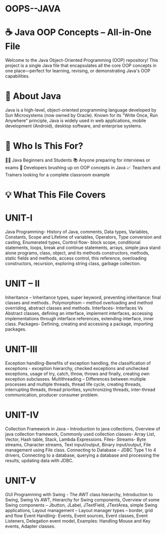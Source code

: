 # OOPS--JAVA
# ☕ Java OOP Concepts – All-in-One File
Welcome to the Java Object-Oriented Programming (OOP) repository! This project is a single Java file that encapsulates all the core OOP concepts in one place—perfect for learning, revising, or demonstrating Java's OOP capabilities.

# 📌 About Java
Java is a high-level, object-oriented programming language developed by Sun Microsystems (now owned by Oracle). Known for its "Write Once, Run Anywhere" principle, Java is widely used in web applications, mobile development (Android), desktop software, and enterprise systems.

# 🙌 Who Is This For?
👩‍💻 Java Beginners and Students
📚 Anyone preparing for interviews or exams
🧠 Developers brushing up on OOP concepts in Java
📈 Teachers and Trainers looking for a complete classroom example

# 💡 What This File Covers

# UNIT-I
Java Programming- History of Java, comments, Data types, Variables, Constants, Scope and Lifetime of variables, Operators, Type conversion and casting,
Enumerated types, Control flow- block scope, conditional statements, loops, break and continue statements, arrays, simple java stand alone programs, class, object, and its
methods constructors, methods, static fields and methods, access control, this reference, overloading constructors, recursion, exploring string class, garbage collection.

# UNIT – II
Inheritance – Inheritance types, super keyword, preventing inheritance: final classes and methods.. Polymorphism – method overloading and method overriding, abstract classes and methods. Interfaces- Interfaces Vs Abstract classes, defining an interface, implement interfaces, accessing implementations through interface references, extending interface, inner class.
Packages- Defining, creating and accessing a package, importing packages.

# UNIT-III
Exception handling-Benefits of exception handling, the classification of exceptions - exception hierarchy, checked exceptions and unchecked exceptions, usage of try, catch, throw, throws and finally, creating own exception subclasses.
Multithreading – Differences between multiple processes and multiple threads, thread life cycle, creating threads, interrupting threads, thread priorities, synchronizing threads, inter-thread communication, producer consumer problem.

# UNIT-IV
Collection Framework in Java – Introduction to java collections, Overview of java collection framework, Commonly used collection classes- Array List, Vector, Hash table, Stack, Lambda Expressions.
Files- Streams- Byte streams, Character streams, Text input/output, Binary input/output, File management using File class.
Connecting to Database – JDBC Type 1 to 4 drivers, Connecting to a database, querying a database and processing the results, updating data with JDBC.

# UNIT-V
GUI Programming with Swing - The AWT class hierarchy, Introduction to Swing, Swing Vs AWT, Hierarchy for Swing components, Overview of some Swing components – Jbutton, JLabel, JTextField, JTextArea, simple Swing applications, Layout management – Layout manager types – border, grid and flow
Event Handling- Events, Event sources, Event classes, Event Listeners, Delegation event model, Examples: Handling Mouse and Key events, Adapter classes.
